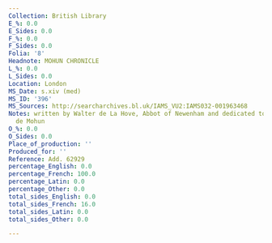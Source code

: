 ```yaml
---
Collection: British Library
E_%: 0.0
E_Sides: 0.0
F_%: 0.0
F_Sides: 0.0
Folia: '8'
Headnote: MOHUN CHRONICLE
L_%: 0.0
L_Sides: 0.0
Location: London
MS_Date: s.xiv (med)
MS_ID: '396'
MS_Sources: http://searcharchives.bl.uk/IAMS_VU2:IAMS032-001963468
Notes: written by Walter de La Hove, Abbot of Newenham and dedicated to Lady Joan
  de Mohun
O_%: 0.0
O_Sides: 0.0
Place_of_production: ''
Produced_for: ''
Reference: Add. 62929
percentage_English: 0.0
percentage_French: 100.0
percentage_Latin: 0.0
percentage_Other: 0.0
total_sides_English: 0.0
total_sides_French: 16.0
total_sides_Latin: 0.0
total_sides_Other: 0.0

---
```


